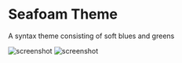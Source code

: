 # Seafoam Theme

A syntax theme consisting of soft blues and greens

![screenshot](https://github.com/Kelvinrr/seafoam-syntax/blob/master/snapshot_0.png)
![screenshot](https://github.com/Kelvinrr/seafoam-syntax/blob/master/snapshot_1.png)

